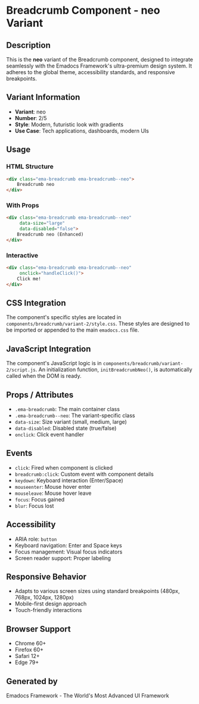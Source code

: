 # Breadcrumb Component - neo Variant

## Description
This is the **neo** variant of the Breadcrumb component, designed to integrate seamlessly with the Emadocs Framework's ultra-premium design system. It adheres to the global theme, accessibility standards, and responsive breakpoints.

## Variant Information
- **Variant**: neo
- **Number**: 2/5
- **Style**: Modern, futuristic look with gradients
- **Use Case**: Tech applications, dashboards, modern UIs

## Usage

### HTML Structure
```html
<div class="ema-breadcrumb ema-breadcrumb--neo">
    Breadcrumb neo
</div>
```

### With Props
```html
<div class="ema-breadcrumb ema-breadcrumb--neo" 
     data-size="large" 
     data-disabled="false">
    Breadcrumb neo (Enhanced)
</div>
```

### Interactive
```html
<div class="ema-breadcrumb ema-breadcrumb--neo" 
     onclick="handleClick()">
    Click me!
</div>
```

## CSS Integration
The component's specific styles are located in `components/breadcrumb/variant-2/style.css`. These styles are designed to be imported or appended to the main `emadocs.css` file.

## JavaScript Integration
The component's JavaScript logic is in `components/breadcrumb/variant-2/script.js`. An initialization function, `initBreadcrumbNeo()`, is automatically called when the DOM is ready.

## Props / Attributes
- `.ema-breadcrumb`: The main container class
- `.ema-breadcrumb--neo`: The variant-specific class
- `data-size`: Size variant (small, medium, large)
- `data-disabled`: Disabled state (true/false)
- `onclick`: Click event handler

## Events
- `click`: Fired when component is clicked
- `breadcrumb:click`: Custom event with component details
- `keydown`: Keyboard interaction (Enter/Space)
- `mouseenter`: Mouse hover enter
- `mouseleave`: Mouse hover leave
- `focus`: Focus gained
- `blur`: Focus lost

## Accessibility
- ARIA role: `button`
- Keyboard navigation: Enter and Space keys
- Focus management: Visual focus indicators
- Screen reader support: Proper labeling

## Responsive Behavior
- Adapts to various screen sizes using standard breakpoints (480px, 768px, 1024px, 1280px)
- Mobile-first design approach
- Touch-friendly interactions

## Browser Support
- Chrome 60+
- Firefox 60+
- Safari 12+
- Edge 79+

## Generated by
Emadocs Framework - The World's Most Advanced UI Framework
